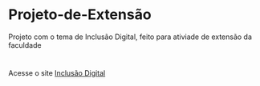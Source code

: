 # Projeto-de-Extensão
Projeto com o tema de Inclusão Digital, feito para ativiade de extensão da faculdade
#
Acesse o site <a href='https://inclusao-digital.netlify.app/'>Inclusão Digital<a>
